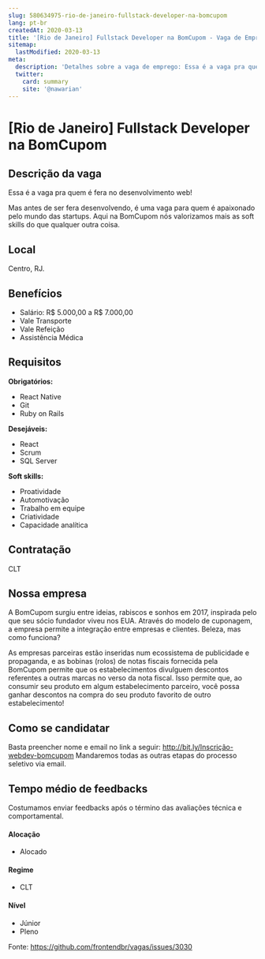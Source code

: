 ```yaml
---
slug: 580634975-rio-de-janeiro-fullstack-developer-na-bomcupom
lang: pt-br
createdAt: 2020-03-13
title: '[Rio de Janeiro] Fullstack Developer na BomCupom - Vaga de Emprego'
sitemap:
  lastModified: 2020-03-13
meta:
  description: 'Detalhes sobre a vaga de emprego: Essa é a vaga pra quem é fera no desenvolvimento web!  Mas antes de ser fera desenvolvendo, é uma vaga para quem é apaixonado pelo mundo das startups. Aqui na BomCupom nós valorizamos mais as soft skills do que qualquer outra coisa.'
  twitter:
    card: summary
    site: '@nawarian'
---
```


# [Rio de Janeiro] Fullstack Developer na BomCupom

## Descrição da vaga

Essa é a vaga pra quem é fera no desenvolvimento web! 

Mas antes de ser fera desenvolvendo, é uma vaga para quem é apaixonado pelo mundo das startups. Aqui na BomCupom nós valorizamos mais as soft skills do que qualquer outra coisa.

## Local

Centro, RJ.

## Benefícios

- Salário: R$ 5.000,00 a R$ 7.000,00
- Vale Transporte
- Vale Refeição
- Assistência Médica

## Requisitos

**Obrigatórios:**
- React Native
- Git
- Ruby on Rails

**Desejáveis:**
- React
- Scrum
- SQL Server

**Soft skills:**
- Proatividade
- Automotivação
- Trabalho em equipe
- Criatividade
- Capacidade analítica

## Contratação

CLT

## Nossa empresa

A BomCupom surgiu entre ideias, rabiscos e sonhos em 2017, inspirada pelo que seu sócio fundador viveu nos EUA. Através do modelo de cuponagem, a empresa permite a integração entre empresas e clientes. Beleza, mas como funciona?

As empresas parceiras estão inseridas num ecossistema de publicidade e propaganda, e as bobinas (rolos) de notas fiscais fornecida pela BomCupom permite que os estabelecimentos divulguem descontos referentes a outras marcas no verso da nota fiscal. Isso permite que, ao consumir seu produto em algum estabelecimento parceiro, você possa ganhar descontos na compra do seu produto favorito de outro estabelecimento!

## Como se candidatar

Basta preencher nome e email no link a seguir: http://bit.ly/Inscrição-webdev-bomcupom
Mandaremos todas as outras etapas do processo seletivo via email.

## Tempo médio de feedbacks

Costumamos enviar feedbacks após o término das avaliações técnica e comportamental.

#### Alocação
- Alocado

#### Regime
- CLT

#### Nível
- Júnior
- Pleno



Fonte: https://github.com/frontendbr/vagas/issues/3030